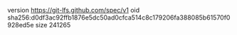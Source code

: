 version https://git-lfs.github.com/spec/v1
oid sha256:d0df3ac92ffb1876e5dc50ad0cfca514c8c179206fa388085b61570f0928ed5e
size 241265
